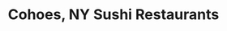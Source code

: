 ---
layout: city
title: Cohoes, NY Sushi Restaurants
permalink: /new-york/cohoes/
stateAbbr: NY
stateName: New York
cityName: Cohoes
---